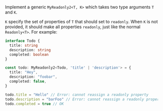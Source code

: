 Implement a generic `MyReadonly2<T, K>` which takes two type arguments `T` and `K`.

`K` specify the set of properties of `T` that should set to `readonly`.
When `K` is not provided, it should make all properties `readonly`, just like the normal `Readonly<T>`.
For example:

```ts
interface Todo {
  title: string
  description: string
  completed: boolean
}

const todo: MyReadonly2<Todo, 'title' | 'description'> = {
  title: "Hey",
  description: "foobar",
  completed: false,
}

todo.title = "Hello" // Error: cannot reassign a readonly property
todo.description = "barFoo" // Error: cannot reassign a readonly property
todo.completed = true // OK
```